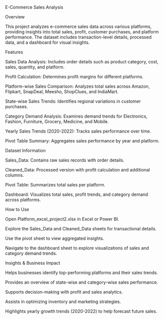 E-Commerce Sales Analysis

Overview

This project analyzes e-commerce sales data across various platforms, providing insights into total sales, profit, customer purchases, and platform performance. The dataset includes transaction-level details, processed data, and a dashboard for visual insights.

Features

Sales Data Analysis: Includes order details such as product category, cost, sales, quantity, and platform.

Profit Calculation: Determines profit margins for different platforms.

Platform-wise Sales Comparison: Analyzes total sales across Amazon, Flipkart, SnapDeal, Meesho, ShopClues, and IndiaMart.

State-wise Sales Trends: Identifies regional variations in customer purchases.

Category Demand Analysis: Examines demand trends for Electronics, Fashion, Furniture, Grocery, Medicine, and Mobile.

Yearly Sales Trends (2020-2022): Tracks sales performance over time.

Pivot Table Summary: Aggregates sales performance by year and platform.

Dataset Information

Sales_Data: Contains raw sales records with order details.

Cleaned_Data: Processed version with profit calculation and additional columns.

Pivot Table: Summarizes total sales per platform.

Dashboard: Visualizes total sales, profit trends, and category demand across platforms.

How to Use

Open Platform_excel_project2.xlsx in Excel or Power BI.

Explore the Sales_Data and Cleaned_Data sheets for transactional details.

Use the pivot sheet to view aggregated insights.

Navigate to the dashboard sheet to explore visualizations of sales and category demand trends.

Insights & Business Impact

Helps businesses identify top-performing platforms and their sales trends.

Provides an overview of state-wise and category-wise sales performance.

Supports decision-making with profit and sales analytics.

Assists in optimizing inventory and marketing strategies.

Highlights yearly growth trends (2020-2022) to help forecast future sales.
